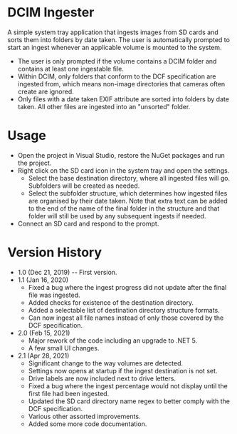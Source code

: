 # DCIM Ingester
A simple system tray application that ingests images from SD cards and sorts them into folders by date taken. The user is automatically prompted to start an ingest whenever an applicable volume is mounted to the system.

- The user is only prompted if the volume contains a DCIM folder and contains at least one ingestable file.
- Within DCIM, only folders that conform to the DCF specification are ingested from, which means non-image directories that cameras often create are ignored.
- Only files with a date taken EXIF attribute are sorted into folders by date taken. All other files are ingested into an "unsorted" folder.

# Usage
- Open the project in Visual Studio, restore the NuGet packages and run the project.
- Right click on the SD card icon in the system tray and open the settings.
	- Select the base destination directory, where all ingested files will go. Subfolders will be created as needed.
	- Select the subfolder structure, which determines how ingested files are organised by their date taken. Note that extra text can be added to the end of the name of the final folder in the structure and that folder will still be used by any subsequent ingests if needed.
- Connect an SD card and respond to the prompt.

# Version History
- 1.0 (Dec 21, 2019) -- First version.
- 1.1 (Jan 16, 2020)
	- Fixed a bug where the ingest progress did not update after the final file was ingested.
	- Added checks for existence of the destination directory.
	- Added a selectable list of destination directory structure formats.
	- Can now ingest all file names instead of only those covered by the DCF specification.
- 2.0 (Feb 15, 2021)
	- Major rework of the code including an upgrade to .NET 5.
	- A few small UI changes.
- 2.1 (Apr 28, 2021)
	- Significant change to the way volumes are detected.
	- Settings now opens at startup if the ingest destination is not set.
	- Drive labels are now included next to drive letters.
	- Fixed a bug where the ingest percentage would not display until the first file had been ingested.
	- Updated the SD card directory name regex to better comply with the DCF specification.
	- Various other assorted improvements.
	- Added some more code documentation.